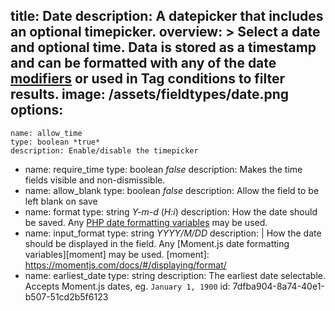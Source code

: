 title: Date
description: A datepicker that includes an optional timepicker.
overview: >
  Select a date and optional time. Data is stored as a timestamp and can be formatted with any of the date [modifiers](/modifiers) or used in Tag conditions to filter results.
image: /assets/fieldtypes/date.png
options:
  -
    name: allow_time
    type: boolean *true*
    description: Enable/disable the timepicker
  -
    name: require_time
    type: boolean *false*
    description: Makes the time fields visible and non-dismissible.
  -
    name: allow_blank
    type: boolean *false*
    description: Allow the field to be left blank on save
  -
    name: format
    type: string *Y-m-d* (*H:i*)
    description: How the date should be saved. Any [PHP date formatting variables](http://php.net/manual/en/function.date.php) may be used.
  -
    name: input_format
    type: string *YYYY/M/DD*
    description: |
      How the date should be displayed in the field. Any [Moment.js date formatting variables][moment] may be used.
      [moment]: https://momentjs.com/docs/#/displaying/format/
  -
    name: earliest_date
    type: string
    description: The earliest date selectable. Accepts Moment.js dates, eg. `January 1, 1900`
id: 7dfba904-8a74-40e1-b507-51cd2b5f6123
